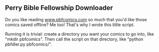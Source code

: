 ## Perry Bible Fellowship Downloader

Do you like reading www.pbfcomics.com so much that you'd like those comics saved offline? Me too! That's why I wrote this little script.

Running it is trivial: create a directory you want your comics to go into, like "mkdir pbfcomics". Then call the script on that directory, like "python pbfdler.py pbfcomics/".
